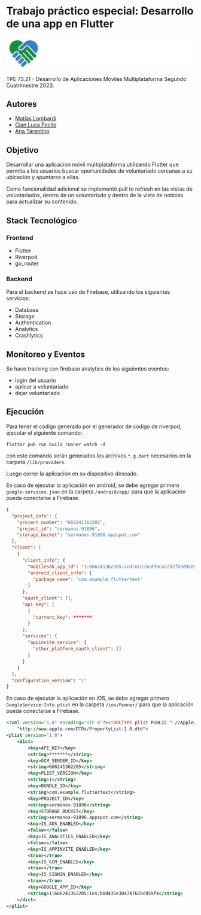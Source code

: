 # Trabajo práctico especial: Desarrollo de una app en Flutter

![SerManos Logo](/assets/images/logo_with_text.png)

TPE 73.21 - Desarrollo de Aplicaciones Móviles Multiplataforma Segundo Cuatrimestre 2023.

## Autores

- [Matías Lombardi](https://github.com/matiaslombardi)
- [Gian Luca Pecile](https://github.com/glpecile)
- [Ana Tarantino](https://github.com/anatarantino)

## Objetivo

Desarrollar una aplicación móvil multiplataforma utilizando Flutter que permita a los usuarios
buscar oportunidades de voluntariado cercanas a su ubicación y apuntarse a ellas.

Como funcionalidad adicional se implementó pull to refresh en las vistas de voluntariados, dentro de
un voluntariado y dentro de la vista de noticias para actualizar su contenido.

## Stack Tecnológico

### Frontend

- Flutter
- Riverpod
- go_router

### Backend

Para el backend se hace uso de Firebase, utilizando los siguientes servicios:

- Database
- Storage
- Authentication
- Analytics
- Crashlytics

## Monitoreo y Eventos

Se hace tracking con firebase analytics de los siguientes eventos:

- login del usuario
- aplicar a voluntariado
- dejar voluntariado

## Ejecución

Para tener el código generado por el generador de código de riverpod, ejecutar el siguiente comando:

```shell
flutter pub run build_runner watch -d
```

con este comando serán generados los archivos `*.g.dart` necesarios en la carpeta `/lib/providers`.

Luego correr la aplicación en su dispositivo deseado.

En caso de ejecutar la aplicación en android, se debe agregar primero `google-services.json` en la
carpeta `/android/app/` para que la aplicación pueda conectarse a Firebase.

```json
{
  "project_info": {
    "project_number": "666241362205",
    "project_id": "sermanos-91896",
    "storage_bucket": "sermanos-91896.appspot.com"
  },
  "client": [
    {
      "client_info": {
        "mobilesdk_app_id": "1:666241362205:android:5cd99cac2d2fb9d9c859f4",
        "android_client_info": {
          "package_name": "com.example.fluttertest"
        }
      },
      "oauth_client": [],
      "api_key": [
        {
          "current_key": *******
        }
      ],
      "services": {
        "appinvite_service": {
          "other_platform_oauth_client": []
        }
      }
    }
  ],
  "configuration_version": "1"
}
```

En caso de ejecutar la aplicación en iOS, se debe agregar primero `GoogleService-Info.plist` en la
carpeta `/ios/Runner/` para que la aplicación pueda conectarse a Firebase.

```xml
<?xml version="1.0" encoding="UTF-8"?><!DOCTYPE plist PUBLIC "-//Apple//DTD PLIST 1.0//EN"
    "http://www.apple.com/DTDs/PropertyList-1.0.dtd">
<plist version="1.0">
    <dict>
        <key>API_KEY</key>
        <string>*******</string>
        <key>GCM_SENDER_ID</key>
        <string>666241362205</string>
        <key>PLIST_VERSION</key>
        <string>1</string>
        <key>BUNDLE_ID</key>
        <string>com.example.fluttertest</string>
        <key>PROJECT_ID</key>
        <string>sermanos-91896</string>
        <key>STORAGE_BUCKET</key>
        <string>sermanos-91896.appspot.com</string>
        <key>IS_ADS_ENABLED</key>
        <false></false>
        <key>IS_ANALYTICS_ENABLED</key>
        <false></false>
        <key>IS_APPINVITE_ENABLED</key>
        <true></true>
        <key>IS_GCM_ENABLED</key>
        <true></true>
        <key>IS_SIGNIN_ENABLED</key>
        <true></true>
        <key>GOOGLE_APP_ID</key>
        <string>1:666241362205:ios:b8d435e304747628c859f4</string>
    </dict>
</plist>
```
